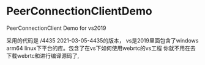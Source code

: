 # PeerConnectionClientDemo
PeerConnectionClient Demo for vs2019


采用的代码是 /4435   2021-03-05-4435的版本，
vs是2019里面包含了windows  arm64  linux下平台的库。包含了在vs下如何使用webrtc的vs工程
你就不用在去下载webrtc和进行编译源码了,

